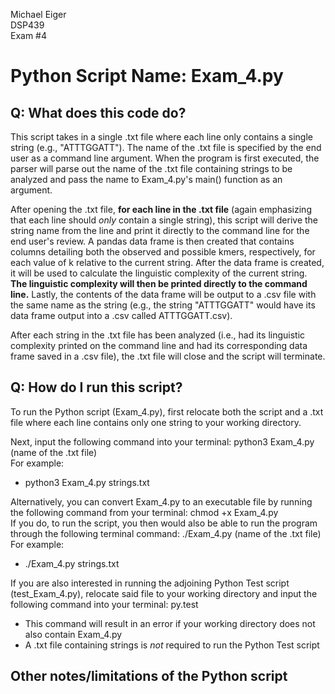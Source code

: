 Michael Eiger  
DSP439  
Exam #4  

# Python Script Name: Exam_4.py

## Q: What does this code do?
This script takes in a single .txt file where each line only contains a single string (e.g., "ATTTGGATT").  The name of the .txt file is specified by the end user as a command line argument. When the program is first executed, the parser will parse out the name of the .txt file containing strings to be analyzed and pass the name to Exam_4.py's main() function as an argument.

After opening the .txt file, **for each line in the .txt file** (again emphasizing that each line should *only* contain a single string), this script will derive the string name from the line and print it directly to the command line for the end user's review. A pandas data frame is then created that contains columns detailing both the observed and possible kmers, respectively, for each value of k relative to the current string. After the data frame is created, it will be used to calculate the linguistic complexity of the current string. **The linguistic complexity will then be printed directly to the command line.** Lastly, the contents of the data frame will be output to a .csv file with the same name as the string (e.g., the string "ATTTGGATT" would have its data frame output into a .csv called ATTTGGATT.csv).

After each string in the .txt file has been analyzed (i.e., had its linguistic complexity printed on the command line and had its corresponding data frame saved in a .csv file), the .txt file will close and the script will terminate.

## Q: How do I run this script?  

To run the Python script (Exam_4.py), first relocate both the script and a .txt file where each line contains only one string to your working directory.  

Next, input the following command into your terminal: python3 Exam_4.py (name of the .txt file)  
For example:  
* python3 Exam_4.py strings.txt

Alternatively, you can convert Exam_4.py to an executable file by running the following command from your terminal: chmod +x Exam_4.py  
If you do, to run the script, you then would also be able to run the program through the following terminal command: ./Exam_4.py (name of the .txt file)  
For example:  
* ./Exam_4.py strings.txt

If you are also interested in running the adjoining Python Test script (test_Exam_4.py), relocate said file to your working directory and input the following command into your terminal: py.test
* This command will result in an error if your working directory does not also contain Exam_4.py
* A .txt file containing strings is *not* required to run the Python Test script

## Other notes/limitations of the Python script
